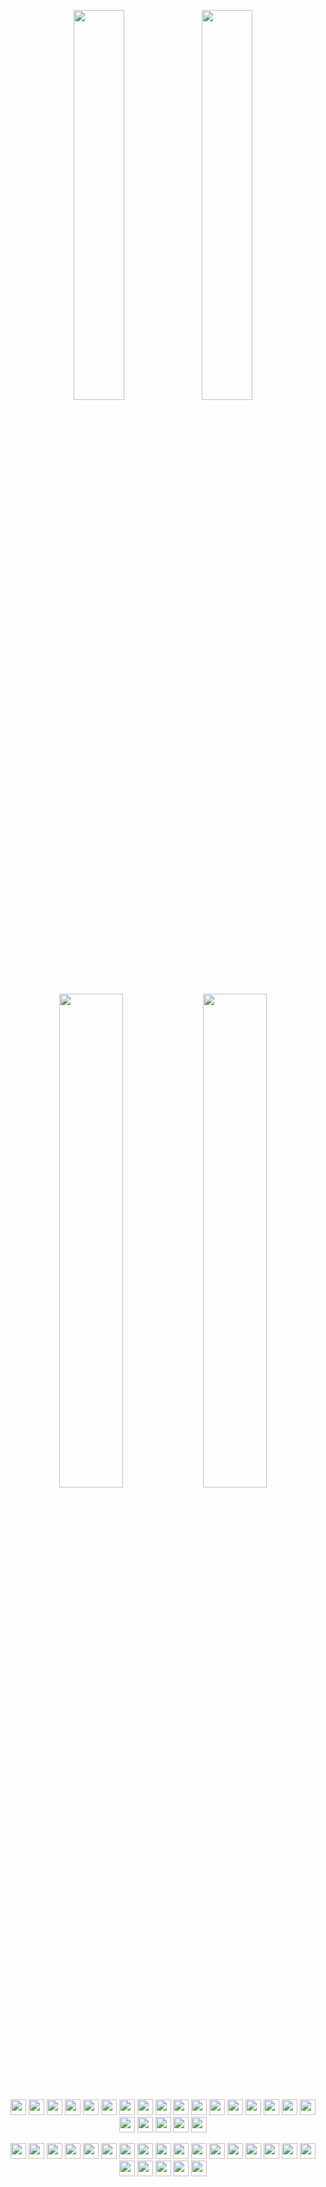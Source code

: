 <p align="center">
<img width="40%" src="/../../../../ensnared/github-stats/blob/master/generated/overview.svg#gh-dark-mode-only">
<img width="40%" src="/../../../../ensnared/github-stats/blob/master/generated/languages.svg#gh-dark-mode-only">
</p>
<p align="center">
<img width="45%" src="/../../../../ensnared/github-stats/blob/master/generated/overview.svg#gh-light-mode-only">
<img width="45%" src="/../../../../ensnared/github-stats/blob/master/generated/languages.svg#gh-light-mode-only">
</p>

<p align="center">
<img height="25" src="/../../../../ensnared/devicon/blob/master/icons/nodejs/nodejs-original.svg">
<img height="25" src="/../../../../ensnared/devicon/blob/master/icons/typescript/typescript-original.svg">
<img height="25" src="/../../../../ensnared/devicon/blob/master/icons/php/php-original.svg">
<img height="25" src="/../../../../ensnared/devicon/blob/master/icons/git/git-original.svg">
<img height="25" src="/../../../../ensnared/devicon/blob/master/icons/github/github-original.svg">
<img height="25" src="/../../../../ensnared/devicon/blob/master/icons/npm/npm-original-wordmark.svg">
<img height="25" src="/../../../../ensnared/devicon/blob/master/icons/javascript/javascript-original.svg">
<img height="25" src="/../../../../ensnared/devicon/blob/master/icons/nestjs/nestjs-original.svg">
<img height="25" src="/../../../../ensnared/devicon/blob/master/icons/angular/angular-original.svg">
<img height="25" src="/../../../../ensnared/devicon/blob/master/icons/phpstorm/phpstorm-original.svg">
<img height="25" src="/../../../../ensnared/devicon/blob/master/icons/rider/rider-original.svg">
<img height="25" src="/../../../../ensnared/devicon/blob/master/icons/dotnetcore/dotnetcore-original.svg">
<img height="25" src="/../../../../ensnared/devicon/blob/master/icons/mariadb/mariadb-original.svg">
<img height="25" src="/../../../../ensnared/devicon/blob/master/icons/html5/html5-original.svg">
<img height="25" src="/../../../../ensnared/devicon/blob/master/icons/css3/css3-original.svg">
<img height="25" src="/../../../../ensnared/devicon/blob/master/icons/sass/sass-original.svg">
<img height="25" src="/../../../../ensnared/devicon/blob/master/icons/jest/jest-plain.svg">
<img height="25" src="/../../../../ensnared/devicon/blob/master/icons/vuejs/vuejs-original.svg">
<img height="25" src="/../../../../ensnared/devicon/blob/master/icons/json/json-original.svg">
<img height="25" src="/../../../../ensnared/devicon/blob/master/icons/ssh/ssh-original.svg">
<img height="25" src="/../../../../ensnared/devicon/blob/master/icons/sqlite/sqlite-original.svg">
<img height="25" src="/../../../../ensnared/devicon/blob/master/icons/debian/debian-original.svg">
</p>
<p align="center">
<img height="25" src="/../../../../ensnared/devicon/blob/master/icons/ubuntu/ubuntu-original.svg">
<img height="25" src="/../../../../ensnared/devicon/blob/master/icons/archlinux/archlinux-original.svg">
<img height="25" src="/../../../../ensnared/devicon/blob/master/icons/microsoftsqlserver/microsoftsqlserver-original.svg">
<img height="25" src="/../../../../ensnared/devicon/blob/master/icons/openapi/openapi-original.svg">
<img height="25" src="/../../../../ensnared/devicon/blob/master/icons/postman/postman-original.svg">
<img height="25" src="/../../../../ensnared/devicon/blob/master/icons/prisma/prisma-original.svg">
<img height="25" src="/../../../../ensnared/devicon/blob/master/icons/rxjs/rxjs-original.svg">
<img height="25" src="/../../../../ensnared/devicon/blob/master/icons/vscode/vscode-original.svg">
<img height="25" src="/../../../../ensnared/devicon/blob/master/icons/windows11/windows11-original.svg">
<img height="25" src="/../../../../ensnared/devicon/blob/master/icons/angularmaterial/angularmaterial-original.svg">
<img height="25" src="/../../../../ensnared/devicon/blob/master/icons/apache/apache-original.svg">
<img height="25" src="/../../../../ensnared/devicon/blob/master/icons/bash/bash-original.svg">
<img height="25" src="/../../../../ensnared/devicon/blob/master/icons/bootstrap/bootstrap-original.svg">
<img height="25" src="/../../../../ensnared/devicon/blob/master/icons/chrome/chrome-original.svg">
<img height="25" src="/../../../../ensnared/devicon/blob/master/icons/composer/composer-original.svg">
<img height="25" src="/../../../../ensnared/devicon/blob/master/icons/csharp/csharp-original.svg">
<img height="25" src="/../../../../ensnared/devicon/blob/master/icons/docker/docker-original.svg">
<img height="25" src="/../../../../ensnared/devicon/blob/master/icons/eslint/eslint-original.svg">
<img height="25" src="/../../../../ensnared/devicon/blob/master/icons/firefox/firefox-original.svg">
<img height="25" src="/../../../../ensnared/devicon/blob/master/icons/gimp/gimp-original.svg">
<img height="25" src="/../../../../ensnared/devicon/blob/master/icons/jetbrains/jetbrains-original.svg">
<img height="25" src="/../../../../ensnared/devicon/blob/master/icons/linux/linux-original.svg">
</p>

